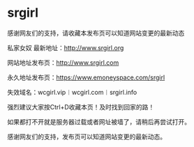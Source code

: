 # srgirl
感谢网友们的支持，请收藏本发布页可以知道网站变更的最新动态

私家女奴 最新地址：http://www.srgirl.org

网站地址发布页：http://www.srgirl.com

永久地址发布页：https://www.emoneyspace.com/srgirl

失效域名：wcgirl.vip︱wcgirl.com︱srgirl.info

强烈建议大家按Ctrl+D收藏本页！及时找到回家的路！

如果都打不开就是服务器过载或者网址被墙了，请稍后再尝试打开。

感谢网友们的支持，发布页可以知道网站变更的最新动态。

